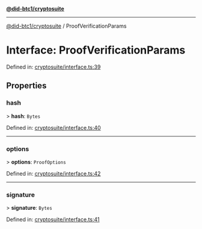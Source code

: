 [**@did-btc1/cryptosuite**](../README.md)

***

[@did-btc1/cryptosuite](../globals.md) / ProofVerificationParams

# Interface: ProofVerificationParams

Defined in: [cryptosuite/interface.ts:39](https://github.com/dcdpr/did-btc1-js/blob/4ab6f9915d95beed9bc633644c9db1539395f512/packages/cryptosuite/src/cryptosuite/interface.ts#L39)

## Properties

### hash

&gt; **hash**: `Bytes`

Defined in: [cryptosuite/interface.ts:40](https://github.com/dcdpr/did-btc1-js/blob/4ab6f9915d95beed9bc633644c9db1539395f512/packages/cryptosuite/src/cryptosuite/interface.ts#L40)

***

### options

&gt; **options**: `ProofOptions`

Defined in: [cryptosuite/interface.ts:42](https://github.com/dcdpr/did-btc1-js/blob/4ab6f9915d95beed9bc633644c9db1539395f512/packages/cryptosuite/src/cryptosuite/interface.ts#L42)

***

### signature

&gt; **signature**: `Bytes`

Defined in: [cryptosuite/interface.ts:41](https://github.com/dcdpr/did-btc1-js/blob/4ab6f9915d95beed9bc633644c9db1539395f512/packages/cryptosuite/src/cryptosuite/interface.ts#L41)

